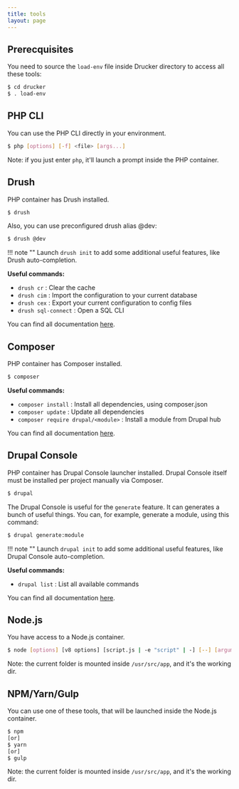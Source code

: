 ```yaml
---
title: tools
layout: page
---
```


## Prerecquisites

You need to source the `load-env` file inside Drucker directory to access all these tools:
```bash
$ cd drucker
$ . load-env
```

## PHP CLI

You can use the PHP CLI directly in your environment.
```bash
$ php [options] [-f] <file> [args...]
```

Note: if you just enter `php`, it'll launch a prompt inside the PHP container.

## Drush

PHP container has Drush installed.
```bash
$ drush
```

Also, you can use preconfigured drush alias @dev:
```bash
$ drush @dev
```

!!! note ""
    Launch `drush init` to add some additional useful features, like Drush auto-completion.

**Useful commands:**

- `drush cr` : Clear the cache
- `drush cim` : Import the configuration to your current database
- `drush cex` : Export your current configuration to config files
- `drush sql-connect` : Open a SQL CLI

You can find all documentation [here](https://drushcommands.com).

## Composer

PHP container has Composer installed.
```bash
$ composer
```

**Useful commands:**

- `composer install` : Install all dependencies, using composer.json
- `composer update` : Update all dependencies
- `composer require drupal/<module>` : Install a module from Drupal hub

You can find all documentation [here](https://getcomposer.org/doc/03-cli.md).

## Drupal Console

PHP container has Drupal Console launcher installed. Drupal Console itself must be installed per project manually via Composer.
```bash
$ drupal
```

The Drupal Console is useful for the `generate` feature. It can generates a bunch of useful things.
You can, for example, generate a module, using this command:
```bash
$ drupal generate:module
```

!!! note ""
    Launch `drupal init` to add some additional useful features, like Drupal Console auto-completion.

**Useful commands:**

- `drupal list` : List all available commands

You can find all documentation [here](https://hechoendrupal.gitbooks.io/drupal-console/content/en/index.html).

## Node.js

You have access to a Node.js container.
```bash
$ node [options] [v8 options] [script.js | -e "script" | -] [--] [arguments]
```

Note: the current folder is mounted inside `/usr/src/app`, and it's the working dir.

## NPM/Yarn/Gulp

You can use one of these tools, that will be launched inside the Node.js container.
```bash
$ npm
[or]
$ yarn
[or]
$ gulp
```

Note: the current folder is mounted inside `/usr/src/app`, and it's the working dir.

